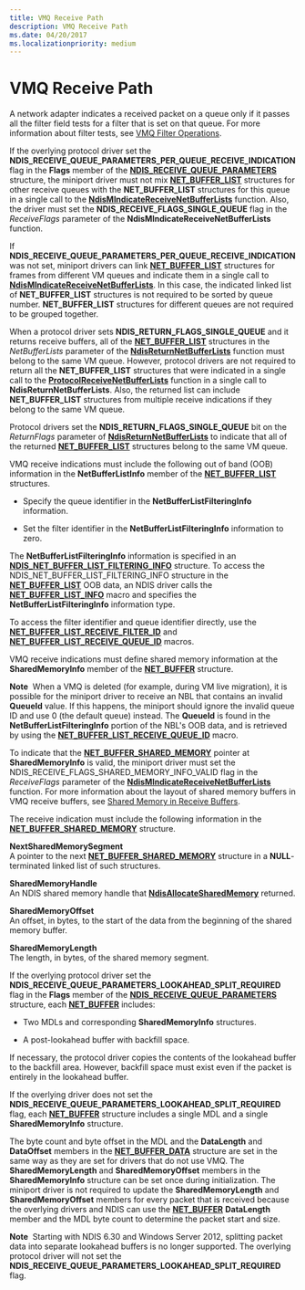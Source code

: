 ```yaml
---
title: VMQ Receive Path
description: VMQ Receive Path
ms.date: 04/20/2017
ms.localizationpriority: medium
---
```


# VMQ Receive Path





A network adapter indicates a received packet on a queue only if it passes all the filter field tests for a filter that is set on that queue. For more information about filter tests, see [VMQ Filter Operations](vmq-filter-operations.md).

If the overlying protocol driver set the **NDIS\_RECEIVE\_QUEUE\_PARAMETERS\_PER\_QUEUE\_RECEIVE\_INDICATION** flag in the **Flags** member of the [**NDIS\_RECEIVE\_QUEUE\_PARAMETERS**](/windows-hardware/drivers/ddi/ntddndis/ns-ntddndis-_ndis_receive_queue_parameters) structure, the miniport driver must not mix [**NET\_BUFFER\_LIST**](/windows-hardware/drivers/ddi/nbl/ns-nbl-net_buffer_list) structures for other receive queues with the **NET\_BUFFER\_LIST** structures for this queue in a single call to the [**NdisMIndicateReceiveNetBufferLists**](/windows-hardware/drivers/ddi/ndis/nf-ndis-ndismindicatereceivenetbufferlists) function. Also, the driver must set the **NDIS\_RECEIVE\_FLAGS\_SINGLE\_QUEUE** flag in the *ReceiveFlags* parameter of the **NdisMIndicateReceiveNetBufferLists** function.

If **NDIS\_RECEIVE\_QUEUE\_PARAMETERS\_PER\_QUEUE\_RECEIVE\_INDICATION** was not set, miniport drivers can link [**NET\_BUFFER\_LIST**](/windows-hardware/drivers/ddi/nbl/ns-nbl-net_buffer_list) structures for frames from different VM queues and indicate them in a single call to [**NdisMIndicateReceiveNetBufferLists**](/windows-hardware/drivers/ddi/ndis/nf-ndis-ndismindicatereceivenetbufferlists). In this case, the indicated linked list of **NET\_BUFFER\_LIST** structures is not required to be sorted by queue number. **NET\_BUFFER\_LIST** structures for different queues are not required to be grouped together.

When a protocol driver sets **NDIS\_RETURN\_FLAGS\_SINGLE\_QUEUE** and it returns receive buffers, all of the [**NET\_BUFFER\_LIST**](/windows-hardware/drivers/ddi/nbl/ns-nbl-net_buffer_list) structures in the *NetBufferLists* parameter of the [**NdisReturnNetBufferLists**](/windows-hardware/drivers/ddi/ndis/nf-ndis-ndisreturnnetbufferlists) function must belong to the same VM queue. However, protocol drivers are not required to return all the **NET\_BUFFER\_LIST** structures that were indicated in a single call to the [**ProtocolReceiveNetBufferLists**](/windows-hardware/drivers/ddi/ndis/nc-ndis-protocol_receive_net_buffer_lists) function in a single call to **NdisReturnNetBufferLists**. Also, the returned list can include **NET\_BUFFER\_LIST** structures from multiple receive indications if they belong to the same VM queue.

Protocol drivers set the **NDIS\_RETURN\_FLAGS\_SINGLE\_QUEUE** bit on the *ReturnFlags* parameter of [**NdisReturnNetBufferLists**](/windows-hardware/drivers/ddi/ndis/nf-ndis-ndisreturnnetbufferlists) to indicate that all of the returned [**NET\_BUFFER\_LIST**](/windows-hardware/drivers/ddi/nbl/ns-nbl-net_buffer_list) structures belong to the same VM queue.

VMQ receive indications must include the following out of band (OOB) information in the **NetBufferListInfo** member of the [**NET\_BUFFER\_LIST**](/windows-hardware/drivers/ddi/nbl/ns-nbl-net_buffer_list) structures.

-   Specify the queue identifier in the **NetBufferListFilteringInfo** information.

-   Set the filter identifier in the **NetBufferListFilteringInfo** information to zero.

The **NetBufferListFilteringInfo** information is specified in an [**NDIS\_NET\_BUFFER\_LIST\_FILTERING\_INFO**](/windows-hardware/drivers/ddi/ndis/ns-ndis-_ndis_net_buffer_list_filtering_info) structure. To access the NDIS\_NET\_BUFFER\_LIST\_FILTERING\_INFO structure in the [**NET\_BUFFER\_LIST**](/windows-hardware/drivers/ddi/nbl/ns-nbl-net_buffer_list) OOB data, an NDIS driver calls the [**NET\_BUFFER\_LIST\_INFO**](/windows-hardware/drivers/ddi/nblaccessors/nf-nblaccessors-net_buffer_list_info) macro and specifies the **NetBufferListFilteringInfo** information type.

To access the filter identifier and queue identifier directly, use the [**NET\_BUFFER\_LIST\_RECEIVE\_FILTER\_ID**](/windows-hardware/drivers/ddi/ndis/nf-ndis-net_buffer_list_receive_filter_id) and [**NET\_BUFFER\_LIST\_RECEIVE\_QUEUE\_ID**](/windows-hardware/drivers/ddi/ndis/nf-ndis-net_buffer_list_receive_queue_id) macros.

VMQ receive indications must define shared memory information at the **SharedMemoryInfo** member of the [**NET\_BUFFER**](/windows-hardware/drivers/ddi/nbl/ns-nbl-net_buffer) structure.

**Note**  When a VMQ is deleted (for example, during VM live migration), it is possible for the miniport driver to receive an NBL that contains an invalid **QueueId** value. If this happens, the miniport should ignore the invalid queue ID and use 0 (the default queue) instead. The **QueueId** is found in the **NetBufferListFilteringInfo** portion of the NBL's OOB data, and is retrieved by using the [**NET\_BUFFER\_LIST\_RECEIVE\_QUEUE\_ID**](/windows-hardware/drivers/ddi/ndis/nf-ndis-net_buffer_list_receive_queue_id) macro.

 

To indicate that the [**NET\_BUFFER\_SHARED\_MEMORY**](/windows-hardware/drivers/ddi/nbl/ns-nbl-net_buffer_shared_memory) pointer at **SharedMemoryInfo** is valid, the miniport driver must set the NDIS\_RECEIVE\_FLAGS\_SHARED\_MEMORY\_INFO\_VALID flag in the *ReceiveFlags* parameter of the [**NdisMIndicateReceiveNetBufferLists**](/windows-hardware/drivers/ddi/ndis/nf-ndis-ndismindicatereceivenetbufferlists) function. For more information about the layout of shared memory buffers in VMQ receive buffers, see [Shared Memory in Receive Buffers](shared-memory-in-receive-buffers.md).

The receive indication must include the following information in the [**NET\_BUFFER\_SHARED\_MEMORY**](/windows-hardware/drivers/ddi/nbl/ns-nbl-net_buffer_shared_memory) structure.

<a href="" id="nextsharedmemorysegment"></a>**NextSharedMemorySegment**  
A pointer to the next [**NET\_BUFFER\_SHARED\_MEMORY**](/windows-hardware/drivers/ddi/nbl/ns-nbl-net_buffer_shared_memory) structure in a **NULL**-terminated linked list of such structures.

<a href="" id="sharedmemoryhandle"></a>**SharedMemoryHandle**  
An NDIS shared memory handle that [**NdisAllocateSharedMemory**](/windows-hardware/drivers/ddi/ndis/nf-ndis-ndisallocatesharedmemory) returned.

<a href="" id="sharedmemoryoffset"></a>**SharedMemoryOffset**  
An offset, in bytes, to the start of the data from the beginning of the shared memory buffer.

<a href="" id="sharedmemorylength"></a>**SharedMemoryLength**  
The length, in bytes, of the shared memory segment.

If the overlying protocol driver set the **NDIS\_RECEIVE\_QUEUE\_PARAMETERS\_LOOKAHEAD\_SPLIT\_REQUIRED** flag in the **Flags** member of the [**NDIS\_RECEIVE\_QUEUE\_PARAMETERS**](/windows-hardware/drivers/ddi/ntddndis/ns-ntddndis-_ndis_receive_queue_parameters) structure, each [**NET\_BUFFER**](/windows-hardware/drivers/ddi/nbl/ns-nbl-net_buffer) includes:

-   Two MDLs and corresponding **SharedMemoryInfo** structures.

-   A post-lookahead buffer with backfill space.

If necessary, the protocol driver copies the contents of the lookahead buffer to the backfill area. However, backfill space must exist even if the packet is entirely in the lookahead buffer.

If the overlying driver does not set the **NDIS\_RECEIVE\_QUEUE\_PARAMETERS\_LOOKAHEAD\_SPLIT\_REQUIRED** flag, each [**NET\_BUFFER**](/windows-hardware/drivers/ddi/nbl/ns-nbl-net_buffer) structure includes a single MDL and a single **SharedMemoryInfo** structure.

The byte count and byte offset in the MDL and the **DataLength** and **DataOffset** members in the [**NET\_BUFFER\_DATA**](/windows-hardware/drivers/ddi/nbl/ns-nbl-net_buffer_data) structure are set in the same way as they are set for drivers that do not use VMQ. The **SharedMemoryLength** and **SharedMemoryOffset** members in the **SharedMemoryInfo** structure can be set once during initialization. The miniport driver is not required to update the **SharedMemoryLength** and **SharedMemoryOffset** members for every packet that is received because the overlying drivers and NDIS can use the [**NET\_BUFFER**](/windows-hardware/drivers/ddi/nbl/ns-nbl-net_buffer) **DataLength** member and the MDL byte count to determine the packet start and size.

**Note**  Starting with NDIS 6.30 and Windows Server 2012, splitting packet data into separate lookahead buffers is no longer supported. The overlying protocol driver will not set the **NDIS\_RECEIVE\_QUEUE\_PARAMETERS\_LOOKAHEAD\_SPLIT\_REQUIRED** flag.

 

 

